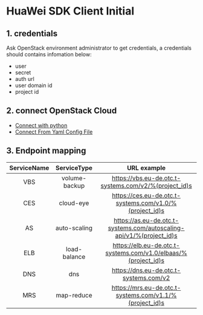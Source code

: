 # HuaWei SDK Client Initial

## 1. credentials

Ask OpenStack environment administrator to get credentials, a credentials should contains infomation below:

- user
- secret
- auth url
- user domain id
- project id 

## 2. connect OpenStack Cloud

- [Connect with python](https://developer.openstack.org/sdks/python/openstacksdk/users/guides/connect.html)
- [Connect From Yaml Config File](https://developer.openstack.org/sdks/python/openstacksdk/users/guides/connect_from_config.html)


## 3. Endpoint mapping

| ServiceName |  ServiceType  |                              URL example                             |
|:-----------:|:-------------:|:--------------------------------------------------------------------:|
|     VBS     | volume-backup |         https://vbs.eu-de.otc.t-systems.com/v2/%(project_id)s        |
|     CES     |   cloud-eye   |        https://ces.eu-de.otc.t-systems.com/v1.0/%(project_id)s       |
|      AS     |  auto-scaling | https://as.eu-de.otc.t-systems.com/autoscaling-api/v1/%(project_id)s |
|     ELB     |  load-balance |    https://elb.eu-de.otc.t-systems.com/v1.0/elbaas/%(project_id)s    |
|     DNS     |      dns      |                 https://dns.eu-de.otc.t-systems.com/v2               |
|     MRS     |   map-reduce  |        https://mrs.eu-de.otc.t-systems.com/v1.1/%(project_id)s       |
